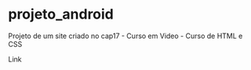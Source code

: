 # projeto_android
Projeto de um site criado no cap17 - Curso em Video - Curso de HTML e CSS

<a src="https://matheussouzaramos.github.io/projeto_android/" traget="_blank" >Link</a>
